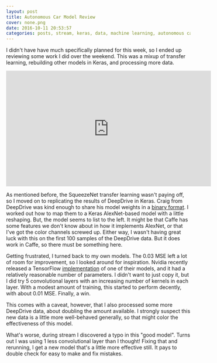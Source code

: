 ```yaml
---
layout: post
title: Autonomous Car Model Review
cover: none.png
date: 2016-10-11 20:53:57 
categories: posts, stream, keras, data, machine learning, autonomous car
---
```


I didn't have have much specifically planned for this week, so I ended up reviewing some work I did over the weekend.  This was a mixup of transfer learning, rebuilding other models in Keras, and processing more data.

<iframe width="560" height="315" src="https://www.youtube.com/embed/vHSbSqYVH3E" frameborder="0"> </iframe>

As mentioned before, the SqueezeNet transfer learning wasn't paying off, so I moved on to replicating the results of DeepDrive in Keras.  Craig from DeepDrive was kind enough to share his model weights in a [binary format](https://drive.google.com/drive/folders/0B2UgaM91sqeAUkExb0FLR05sT1E).  I worked out how to map them to a Keras AlexNet-based model with a little reshaping.  But, the model seems to list to the left.  It might be that Caffe has some features we don't know about in how it implements AlexNet, or that I've got the color channels screwed up.  Either way, I wasn't having great luck with this on the first 100 samples of the DeepDrive data.  But it does work in Caffe, so there must be something here.

Getting frustrated, I turned back to my own models.  The 0.03 MSE left a lot of room for improvement, so I looked around for inspiration.  Nvidia recently released a TensorFlow [implementation](https://github.com/SullyChen/Nvidia-Autopilot-TensorFlow) of one of their models, and it had a relatively reasonable number of parameters.  I didn't want to just copy it, but I did try 5 convolutional layers with an increasing number of kernels in each layer.  With a modest amount of training, this started to perform decently, with about 0.01 MSE.  Finally, a win.

This comes with a caveat, however, that I also processed some more DeepDrive data, about doubling the amount available.  I strongly suspect this new data is a little more well-behaved generally, so that might color the effectiveness of this model.

What's worse, during stream I discovered a typo in this "good model".  Turns out I was using 1 less convolutional layer than I thought!  Fixing that and rerunning, I get a new model that's a little more effective still.  It pays to double check for easy to make and fix mistakes.
